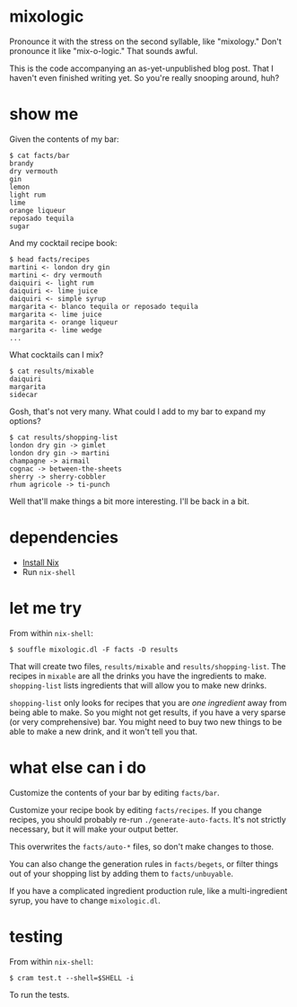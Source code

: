 # mixologic

Pronounce it with the stress on the second syllable, like "mixology." Don't pronounce it like "mix-o-logic." That sounds awful.

This is the code accompanying an as-yet-unpublished blog post. That I haven't even finished writing yet. So you're really snooping around, huh?

# show me

Given the contents of my bar:

```shell-session
$ cat facts/bar
brandy
dry vermouth
gin
lemon
light rum
lime
orange liqueur
reposado tequila
sugar
```

And my cocktail recipe book:

```shell-session
$ head facts/recipes
martini <- london dry gin
martini <- dry vermouth
daiquiri <- light rum
daiquiri <- lime juice
daiquiri <- simple syrup
margarita <- blanco tequila or reposado tequila
margarita <- lime juice
margarita <- orange liqueur
margarita <- lime wedge
...
```

What cocktails can I mix?

```shell-session
$ cat results/mixable
daiquiri
margarita
sidecar
```

Gosh, that's not very many. What could I add to my bar to expand my options?

```shell-session
$ cat results/shopping-list
london dry gin -> gimlet
london dry gin -> martini
champagne -> airmail
cognac -> between-the-sheets
sherry -> sherry-cobbler
rhum agricole -> ti-punch
```

Well that'll make things a bit more interesting. I'll be back in a bit.

# dependencies

- [Install Nix](https://nixos.org/guides/install-nix.html)
- Run `nix-shell`

# let me try

From within `nix-shell`:

    $ souffle mixologic.dl -F facts -D results

That will create two files, `results/mixable` and `results/shopping-list`. The recipes in `mixable` are all the drinks you have the ingredients to make. `shopping-list` lists ingredients that will allow you to make new drinks.

`shopping-list` only looks for recipes that you are *one ingredient* away from being able to make. So you might not get results, if you have a very sparse (or very comprehensive) bar. You might need to buy two new things to be able to make a new drink, and it won't tell you that.

# what else can i do

Customize the contents of your bar by editing `facts/bar`.

Customize your recipe book by editing `facts/recipes`. If you change recipes, you should probably re-run `./generate-auto-facts`. It's not strictly necessary, but it will make your output better.

This overwrites the `facts/auto-*` files, so don't make changes to those.

You can also change the generation rules in `facts/begets`, or filter things out of your shopping list by adding them to `facts/unbuyable`.

If you have a complicated ingredient production rule, like a multi-ingredient syrup, you have to change `mixologic.dl`.

# testing

From within `nix-shell`:

    $ cram test.t --shell=$SHELL -i

To run the tests.
